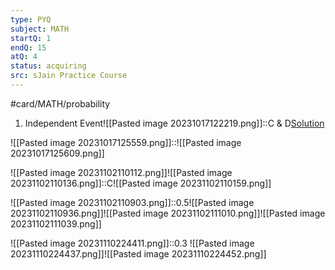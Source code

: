 ```yaml
---
type: PYQ
subject: MATH
startQ: 1
endQ: 15
atQ: 4
status: acquiring
src: sJain Practice Course
---
```

#card/MATH/probability
1. Independent Event![[Pasted image 20231017122219.png]]::C & D[Solution](https://gateoverflow.in/399268/gate-cse-2023-question-43?show=412567#a412567) <!--SR:!2023-11-14,16,290-->


![[Pasted image 20231017125559.png]]::![[Pasted image 20231017125609.png]] <!--SR:!2023-11-12,14,290-->


![[Pasted image 20231102110112.png]]![[Pasted image 20231102110136.png]]::C![[Pasted image 20231102110159.png]] <!--SR:!2023-11-12,2,241-->

![[Pasted image 20231102110903.png]]::0.5![[Pasted image 20231102110936.png]]![[Pasted image 20231102111010.png]]![[Pasted image 20231102111039.png]] <!--SR:!2023-11-17,10,279-->

![[Pasted image 20231110224411.png]]::0.3 ![[Pasted image 20231110224437.png]]![[Pasted image 20231110224452.png]] <!--SR:!2023-11-14,3,202-->

